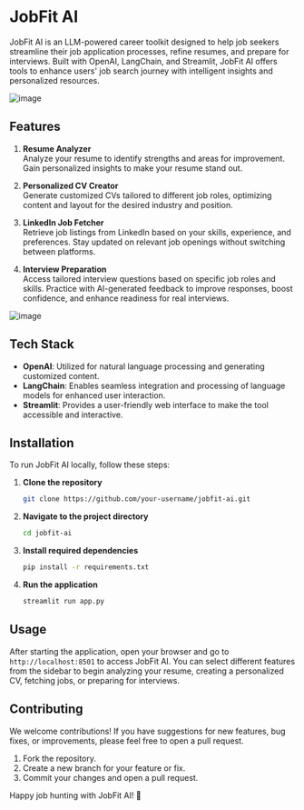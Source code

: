 # JobFit AI

JobFit AI is an LLM-powered career toolkit designed to help job seekers streamline their job application processes, refine resumes, and prepare for interviews. Built with OpenAI, LangChain, and Streamlit, JobFit AI offers tools to enhance users' job search journey with intelligent insights and personalized resources.

![image](https://github.com/user-attachments/assets/74a98fb6-d885-4339-94b3-7a097535d5af)

## Features

1. **Resume Analyzer**  
   Analyze your resume to identify strengths and areas for improvement. Gain personalized insights to make your resume stand out.

2. **Personalized CV Creator**  
   Generate customized CVs tailored to different job roles, optimizing content and layout for the desired industry and position.

3. **LinkedIn Job Fetcher**  
   Retrieve job listings from LinkedIn based on your skills, experience, and preferences. Stay updated on relevant job openings without switching between platforms.

4. **Interview Preparation**  
   Access tailored interview questions based on specific job roles and skills. Practice with AI-generated feedback to improve responses, boost confidence, and enhance readiness for real interviews.

![image](https://github.com/user-attachments/assets/4b832ae5-9e71-44dd-af60-1e72db9b0cb6)

## Tech Stack

- **OpenAI**: Utilized for natural language processing and generating customized content.
- **LangChain**: Enables seamless integration and processing of language models for enhanced user interaction.
- **Streamlit**: Provides a user-friendly web interface to make the tool accessible and interactive.

## Installation

To run JobFit AI locally, follow these steps:

1. **Clone the repository**
    ```bash
    git clone https://github.com/your-username/jobfit-ai.git
    ```
2. **Navigate to the project directory**
    ```bash
    cd jobfit-ai
    ```
3. **Install required dependencies**
    ```bash
    pip install -r requirements.txt
    ```
4. **Run the application**
    ```bash
    streamlit run app.py
    ```

## Usage

After starting the application, open your browser and go to `http://localhost:8501` to access JobFit AI. You can select different features from the sidebar to begin analyzing your resume, creating a personalized CV, fetching jobs, or preparing for interviews.

## Contributing

We welcome contributions! If you have suggestions for new features, bug fixes, or improvements, please feel free to open a pull request.

1. Fork the repository.
2. Create a new branch for your feature or fix.
3. Commit your changes and open a pull request.


Happy job hunting with JobFit AI! 🎉
